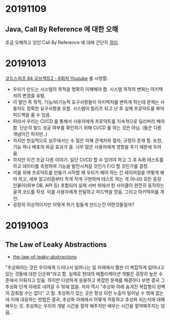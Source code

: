 # 20191109
## Java, Call By Reference 에 대한 오해
조금 오해하고 있던 Call By Reference 에 대해 간단히 [정리](https://namkyujin.com/2019-11-09/java-call-by-reference/).


# 20191013
[코드스피츠 84 오브젝트2 - 6회차 Youtube](https://youtu.be/biJS1Ze8UMw) 를 시청함.
- 우리가 만드는 시스템의 목적을 명확히 이해해야 함. 시스템 목적의 변화는 아키텍처의 변경을 유발.
- 이 말인 즉 목적, 기능/비기능적 요구사항들이 아키텍처를 변하게 하는데 문제는 사용자도 정확한 요구사항을 모름. 시스템이 릴리즈 되고 난 후 실제 프로덕트를 봐야 피드백을 줄 수 있음.
- 따라서 우리는 CI/CD 를 통해서 사용자에게 프로덕트를 지속적으로 딜리버리 해야 함. 단순히 빌드 성공 여부를 확인하기 위해 CI/CD 를 하는 것은 아님. (둘은 다른 개념이긴 하지만..)
- 하지만 현실적으로 실무에서는 수 많은 이해 관계자와 절차, 규정이 존재 함. 또한, 기능 하나 배포의 파급 효과가 큼. 너무 많은 사용자에게 영향을 주기 때문에 두려움.
- 하지만 이건 조금 다른 이야기. 일단 CI/CD 할 수 있어야 하고 그 후 A/B 테스트를 하고 데이터를 측정하여 기능을 발전시켜갈 것인가 F/O 할 것인가를 결정.
- 이를 위해 프로덕트를 만들기 시작할 때 우리가 해야 하는 건 레이어링을 어떻게 해야 하고, 세부 알고리즘부터 작게 작게 구현하며 테스트 하는 게 아니라 모든 등장 인물이(외부 DB, API 등)  포함되어 실제 서버 위에서 한 사이클이 완전히 동작하는 골격 코드를 작성. 이를 사용자에게 전달하고 피드백을 얻음. 그리고 아키텍처를 개선.
- 굉장히 이상적이지만 이렇게 하기 힘들게 만드는건 어떤것들일까?


# 20191003
## The Law of Leaky Abstractions
- [the-law-of-leaky-abstractions](https://www.joelonsoftware.com/2002/11/11/the-law-of-leaky-abstractions)

"추상화라는 것은 우리에게 드러나서 일어나는 일 아래에서 훨씬 더 복잡하게 일어나고 있는 것들에 대한 단순화"라고 함. 실제로 현대의 애플리케이션 개발은 굉장히 높은 수준에서 이뤄지고 있음. 하지만 다양하게 응용하고 복잡한 문제를 해결하다 보면 결국 그 추상화 단계 아래로 내려갈 수 밖에 없음. 저자 역시 "추상화 아래 숨겨진 복잡함이 완벽히 감춰질 수는 없다" 고 함.
추상화가 있는 곳은 항상 이런 누출이 일어날 수 밖에 없는데 이에 대응하는 방법은 결국, 추상화 아래에서 어떻게 작동하고 추상화 되는지에 대해 배우는 것. 추상화는 우리의 개발 시간을 절약 해주지만 배우는 시간을 절약해주지는 않음.
